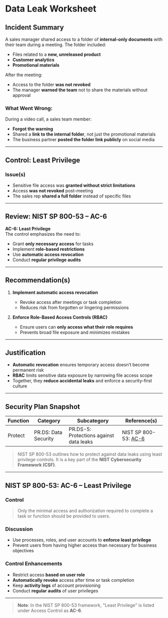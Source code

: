 # Data Leak Worksheet

## Incident Summary
A sales manager shared access to a folder of **internal-only documents** with their team during a meeting. The folder included:
- Files related to a **new, unreleased product**
- **Customer analytics**
- **Promotional materials**

After the meeting:
- Access to the folder **was not revoked**
- The manager **warned the team** not to share the materials without approval

### What Went Wrong:
During a video call, a sales team member:
- **Forgot the warning**
- Shared a **link to the internal folder**, not just the promotional materials
- The business partner **posted the folder link publicly** on social media

---

## Control: Least Privilege

### Issue(s)
- Sensitive file access was **granted without strict limitations**
- Access **was not revoked** post-meeting
- The sales rep **shared a full folder** instead of specific files

---

## Review: NIST SP 800-53 – AC-6

**AC-6: Least Privilege**  
The control emphasizes the need to:
- Grant **only necessary access** for tasks
- Implement **role-based restrictions**
- Use **automatic access revocation**
- Conduct **regular privilege audits**

---

## Recommendation(s)

1. **Implement automatic access revocation**  
   - Revoke access after meetings or task completion  
   - Reduces risk from forgotten or lingering permissions

2. **Enforce Role-Based Access Controls (RBAC)**  
   - Ensure users can **only access what their role requires**  
   - Prevents broad file exposure and minimizes mistakes

---

## Justification

- **Automatic revocation** ensures temporary access doesn’t become permanent risk
- **RBAC** limits sensitive data exposure by narrowing file access scope
- Together, they **reduce accidental leaks** and enforce a security-first culture

---

## Security Plan Snapshot

| **Function** | **Category**        | **Subcategory**                         | **Reference(s)**                   |
|--------------|---------------------|------------------------------------------|------------------------------------|
| Protect      | PR.DS: Data Security | PR.DS-5: Protections against data leaks | NIST SP 800-53: [AC-6](https://csrc.nist.gov/publications/detail/sp/800-53/rev-5/final) |

> NIST SP 800-53 outlines how to protect against data leaks using least privilege controls. It is a key part of the **NIST Cybersecurity Framework (CSF)**.

---

## NIST SP 800-53: AC-6 – Least Privilege

### **Control**
> Only the minimal access and authorization required to complete a task or function should be provided to users.

### **Discussion**
- Use processes, roles, and user accounts to **enforce least privilege**
- Prevent users from having higher access than necessary for business objectives

### **Control Enhancements**
- Restrict access **based on user role**
- **Automatically revoke** access after time or task completion
- Keep **activity logs** of account provisioning
- Conduct **regular audits** of user privileges

---

> **Note**: In the NIST SP 800-53 framework, "Least Privilege" is listed under Access Control as **AC-6**.

